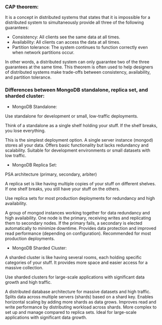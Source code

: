 ### CAP theorem:

It is a concept in distributed systems that states that it is impossible for a distributed system to simultaneously provide all three of the following guarantees:

- Consistency: All clients see the same data at all times.
- Availability: All clients can access the data at all times.
- Partition tolerance: The system continues to function correctly even when network partitions occur.

In other words, a distributed system can only guarantee two of the three guarantees at the same time. This theorem is often used to help designers of distributed systems make trade-offs between consistency, availability, and partition tolerance.

### Differences between MongoDB standalone, replica set, and sharded cluster:

- MongoDB Standalone:

Use standalone for development or small, low-traffic deployments.

Think of a standalone as a single shelf holding your stuff. If the shelf breaks, you lose everything.

This is the simplest deployment option. A single server instance (mongod) stores all your data. Offers basic functionality but lacks redundancy and scalability. Suitable for development environments or small datasets with low traffic.

- MongoDB Replica Set:

PSA architecture (primary, secondary, arbiter)

A replica set is like having multiple copies of your stuff on different shelves. If one shelf breaks, you still have your stuff on the others.

Use replica sets for most production deployments for redundancy and high availability.

A group of mongod instances working together for data redundancy and high availability. One node is the primary, receiving writes and replicating them to secondary nodes. If the primary fails, a secondary is elected automatically to minimize downtime. Provides data protection and improved read performance (depending on configuration). Recommended for most production deployments.

- MongoDB Sharded Cluster:

A sharded cluster is like having several rooms, each holding specific categories of your stuff. It provides more space and easier access for a massive collection.

Use sharded clusters for large-scale applications with significant data growth and high traffic.

A distributed database architecture for massive datasets and high traffic. Splits data across multiple servers (shards) based on a shard key. Enables horizontal scaling by adding more shards as data grows. Improves read and write performance by distributing workload across shards. More complex to set up and manage compared to replica sets. Ideal for large-scale applications with significant data growth.
